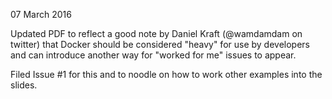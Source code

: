 07 March 2016

Updated PDF to reflect a good note by Daniel Kraft (@wamdamdam on twitter) that Docker should be considered "heavy" for use by developers and can introduce another way for "worked for me" issues to appear.

Filed Issue #1 for this and to noodle on how to work other examples into the slides.
